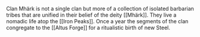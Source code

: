 Clan Mhärk is not a single clan but more of a collection of isolated barbarian tribes that are unified in their belief of the deity [[Mhärk]]. They live a nomadic life atop the [[Iron Peaks]]. Once a year the segments of the clan congregate to the [[Altus Forge]] for a ritualistic birth of new Steel.